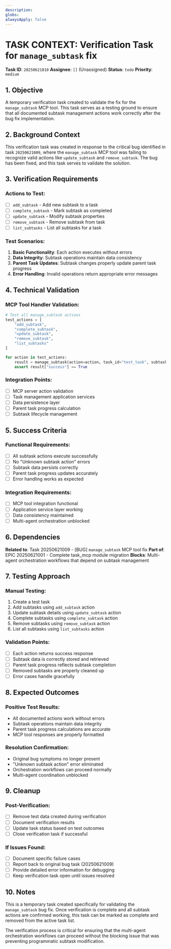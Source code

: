 ```yaml
---
description:
globs:
alwaysApply: false
---
```

# TASK CONTEXT: Verification Task for `manage_subtask` fix

**Task ID**: `20250621010`
**Assignee**: `[]` (Unassigned)
**Status**: `todo`
**Priority**: `medium`

## 1. Objective

A temporary verification task created to validate the fix for the `manage_subtask` MCP tool. This task serves as a testing ground to ensure that all documented subtask management actions work correctly after the bug fix implementation.

## 2. Background Context

This verification task was created in response to the critical bug identified in task `20250621009`, where the `manage_subtask` MCP tool was failing to recognize valid actions like `update_subtask` and `remove_subtask`. The bug has been fixed, and this task serves to validate the solution.

## 3. Verification Requirements

### Actions to Test:
- [ ] `add_subtask` - Add new subtask to a task
- [ ] `complete_subtask` - Mark subtask as completed
- [ ] `update_subtask` - Modify subtask properties
- [ ] `remove_subtask` - Remove subtask from task
- [ ] `list_subtasks` - List all subtasks for a task

### Test Scenarios:
1. **Basic Functionality**: Each action executes without errors
2. **Data Integrity**: Subtask operations maintain data consistency
3. **Parent Task Updates**: Subtask changes properly update parent task progress
4. **Error Handling**: Invalid operations return appropriate error messages

## 4. Technical Validation

### MCP Tool Handler Validation:
```python
# Test all manage_subtask actions
test_actions = [
    "add_subtask",
    "complete_subtask", 
    "update_subtask",
    "remove_subtask",
    "list_subtasks"
]

for action in test_actions:
    result = manage_subtask(action=action, task_id="test_task", subtask_data={...})
    assert result["success"] == True
```

### Integration Points:
- [ ] MCP server action validation
- [ ] Task management application services
- [ ] Data persistence layer
- [ ] Parent task progress calculation
- [ ] Subtask lifecycle management

## 5. Success Criteria

### Functional Requirements:
- [ ] All subtask actions execute successfully
- [ ] No "Unknown subtask action" errors
- [ ] Subtask data persists correctly
- [ ] Parent task progress updates accurately
- [ ] Error handling works as expected

### Integration Requirements:
- [ ] MCP tool integration functional
- [ ] Application service layer working
- [ ] Data consistency maintained
- [ ] Multi-agent orchestration unblocked

## 6. Dependencies

**Related to**: Task 20250621009 - [BUG] `manage_subtask` MCP tool fix
**Part of**: EPIC 20250621001 - Complete task_mcp module migration
**Blocks**: Multi-agent orchestration workflows that depend on subtask management

## 7. Testing Approach

### Manual Testing:
1. Create a test task
2. Add subtasks using `add_subtask` action
3. Update subtask details using `update_subtask` action
4. Complete subtasks using `complete_subtask` action
5. Remove subtasks using `remove_subtask` action
6. List all subtasks using `list_subtasks` action

### Validation Points:
- [ ] Each action returns success response
- [ ] Subtask data is correctly stored and retrieved
- [ ] Parent task progress reflects subtask completion
- [ ] Removed subtasks are properly cleaned up
- [ ] Error cases handle gracefully

## 8. Expected Outcomes

### Positive Test Results:
- All documented actions work without errors
- Subtask operations maintain data integrity
- Parent task progress calculations are accurate
- MCP tool responses are properly formatted

### Resolution Confirmation:
- Original bug symptoms no longer present
- "Unknown subtask action" error eliminated
- Orchestration workflows can proceed normally
- Multi-agent coordination unblocked

## 9. Cleanup

### Post-Verification:
- [ ] Remove test data created during verification
- [ ] Document verification results
- [ ] Update task status based on test outcomes
- [ ] Close verification task if successful

### If Issues Found:
- [ ] Document specific failure cases
- [ ] Report back to original bug task (20250621009)
- [ ] Provide detailed error information for debugging
- [ ] Keep verification task open until issues resolved

## 10. Notes

This is a temporary task created specifically for validating the `manage_subtask` bug fix. Once verification is complete and all subtask actions are confirmed working, this task can be marked as complete and removed from the active task list.

The verification process is critical for ensuring that the multi-agent orchestration workflows can proceed without the blocking issue that was preventing programmatic subtask modification.
